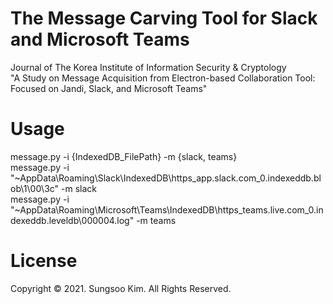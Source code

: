# The Message Carving Tool for Slack and Microsoft Teams

Journal of The Korea Institute of Information Security & Cryptology<br>
"A Study on Message Acquisition from Electron-based Collaboration Tool: Focused on Jandi, Slack, and Microsoft Teams"


# Usage

message.py -i {IndexedDB_FilePath} -m {slack, teams}<br>
message.py -i "~AppData\Roaming\Slack\IndexedDB\https_app.slack.com_0.indexeddb.blob\1\00\3c" -m slack<br>
message.py -i "~AppData\Roaming\Microsoft\Teams\IndexedDB\https_teams.live.com_0.indexeddb.leveldb\000004.log" -m teams<br>


# License

Copyright © 2021. Sungsoo Kim. All Rights Reserved.

